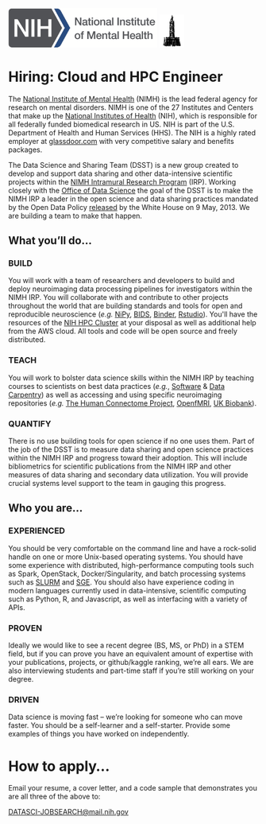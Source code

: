 <img src="NIMH_logo.png" width="300">
<img src="DSSC_logo.png" width="50">


# Hiring: Cloud and HPC Engineer 

The [National Institute of Mental Health](http://www.nimh.nih.gov) (NIMH) is the lead federal agency for research on mental disorders. NIMH is one of the 27 Institutes and Centers that make up the [National Institutes of Health](http://www.nih.gov) (NIH), which is responsible for all federally funded biomedical research in US. NIH is part of the U.S. Department of Health and Human Services (HHS). The NIH is a highly rated employer at [glassdoor.com](https://www.glassdoor.com/Overview/Working-at-NIH-EI_IE11709.11,14.htm) with very competitive salary and benefits packages.

The Data Science and Sharing Team (DSST) is a new group created to develop and support data sharing and other data-intensive scientific projects within the [NIMH Intramural Research Program](https://www.nimh.nih.gov/labs-at-nimh/index.shtml) (IRP). Working closely with the [Office of Data Science](https://datascience.nih.gov/) the goal of the DSST is to make the NIMH IRP a leader in the open science and data sharing practices mandated by the Open Data Policy [released](https://www.whitehouse.gov/the-press-office/2013/05/09/executive-order-making-open-and-machine-readable-new-default-government-) by the White House on 9 May, 2013. We are building a team to make that happen.

## What you’ll do…

### BUILD

You will work with a team of researchers and developers to build and deploy neuroimaging data processing pipelines for investigators within the NIMH IRP. You will collaborate with and contribute to other projects throughout the world that are building standards and tools for open and reproducible neuroscience (*e.g.* [NiPy](http://nipy.org/), [BIDS](http://bids.neuroimaging.io/), [Binder](http://mybinder.org/), [Rstudio](https://www.rstudio.com/)). You'll have the resources of the [NIH HPC Cluster](https://hpc.nih.gov/) at your disposal as well as additional help from the AWS cloud. All tools and code will be open source and freely distributed.

### TEACH

You will work to bolster data science skills within the NIMH IRP by teaching courses to scientists on best data practices (*e.g.*, [Software](http://software-carpentry.org) & [Data Carpentry](http://www.datacarpentry.org)) as well as accessing and using specific neuroimaging repositories (*e.g.* [The Human Connectome Project](http://www.humanconnectome.org/), [OpenfMRI](http://openfmri.org), [UK Biobank](http://www.ukbiobank.ac.uk/)).

### QUANTIFY

There is no use building tools for open science if no one uses them. Part of the job of the DSST is to measure data sharing and open science practices within the NIMH IRP and progress toward their adoption. This will include bibliometrics for scientific publications from the NIMH IRP and other measures of data sharing and secondary data utilization. You will provide crucial systems level support to the team in gauging this progress.

## Who you are…

### EXPERIENCED

You should be very comfortable on the command line and have a rock-solid handle on one or more Unix-based operating systems. You should have some experience with distributed, high-performance computing tools such as Spark, OpenStack, Docker/Singularity, and batch processing systems such as [SLURM](http://slurm.schedmd.com/) and [SGE](https://en.wikipedia.org/wiki/Oracle_Grid_Engine). You should also have experience coding in modern languages currently used in data-intensive, scientific computing such as Python, R, and Javascript, as well as interfacing with a variety of APIs. 

### PROVEN

Ideally we would like to see a recent degree (BS, MS, or PhD) in a STEM field, but if you can prove you have an equivalent amount of expertise with your publications, projects, or github/kaggle ranking, we’re all ears. We are also interviewing students and part-time staff if you’re still working on your degree.

### DRIVEN

Data science is moving fast – we’re looking for someone who can move faster. You should be a self-learner and a self-starter. Provide some examples of things you have worked on independently.

# How to apply…

Email your resume, a cover letter, and a code sample that demonstrates you are all three of the above to:

DATASCI-JOBSEARCH@mail.nih.gov
